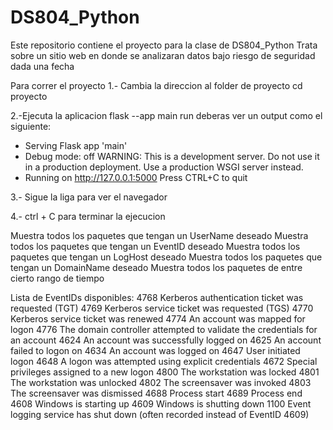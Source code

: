 # DS804_Python

Este repositorio contiene el proyecto para la clase de DS804_Python
Trata sobre un sitio web en donde se analizaran datos bajo riesgo de seguridad dada una fecha

Para correr el proyecto 
1.- Cambia la direccion al folder de proyecto
cd proyecto

2.-Ejecuta la aplicacion
flask --app main run 
deberas ver un output como el siguiente: 

 * Serving Flask app 'main'
 * Debug mode: off
WARNING: This is a development server. Do not use it in a production deployment. Use a production WSGI server instead.
 * Running on http://127.0.0.1:5000
Press CTRL+C to quit

3.- Sigue la liga para ver el navegador

4.- ctrl + C para terminar la ejecucion

Muestra todos los paquetes que tengan un UserName deseado
Muestra todos los paquetes que tengan un EventID deseado
Muestra todos los paquetes que tengan un LogHost deseado
Muestra todos los paquetes que tengan un DomainName deseado
Muestra todos los paquetes de entre cierto rango de tiempo

Lista de EventIDs disponibles:
4768	Kerberos authentication ticket was requested (TGT)
4769	Kerberos service ticket was requested (TGS)
4770	Kerberos service ticket was renewed
4774	An account was mapped for logon
4776	The domain controller attempted to validate the credentials for an account
4624	An account was successfully logged on
4625	An account failed to logon on
4634	An account was logged on
4647	User initiated logon
4648	A logon was attempted using explicit credentials
4672	Special privileges assigned to a new logon
4800	The workstation was locked
4801	The workstation was unlocked
4802	The screensaver was invoked
4803	The screensaver was dismissed
4688	Process start
4689	Process end
4608	Windows is starting up
4609	Windows is shutting down
1100	Event logging service has shut down (often recorded instead of EventID 4609)